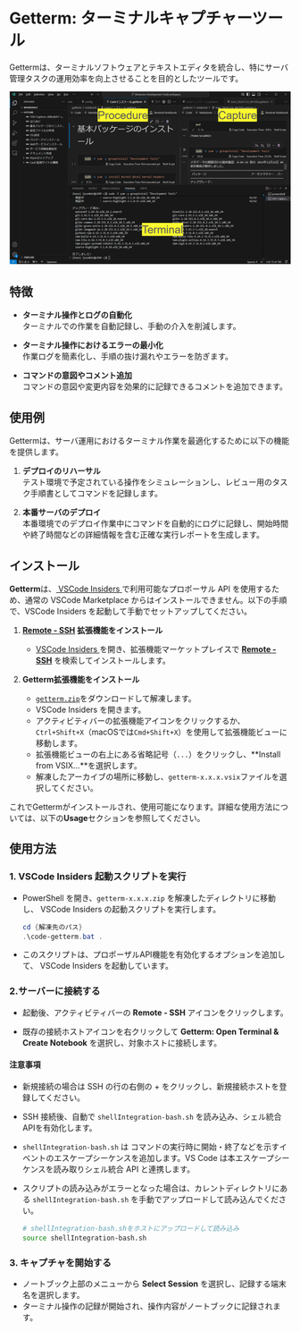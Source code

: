 
# Getterm: ターミナルキャプチャーツール

Gettermは、ターミナルソフトウェアとテキストエディタを統合し、特にサーバ管理タスクの運用効率を向上させることを目的としたツールです。

![Getterm使用例](assets/getterm-usage.png)

## 特徴

- **ターミナル操作とログの自動化**  
    ターミナルでの作業を自動記録し、手動の介入を削減します。
    
- **ターミナル操作におけるエラーの最小化**  
    作業ログを簡素化し、手順の抜け漏れやエラーを防ぎます。
    
- **コマンドの意図やコメント追加**  
    コマンドの意図や変更内容を効果的に記録できるコメントを追加できます。
    

## 使用例

Gettermは、サーバ運用におけるターミナル作業を最適化するために以下の機能を提供します。

1. **デプロイのリハーサル**  
    テスト環境で予定されている操作をシミュレーションし、レビュー用のタスク手順書としてコマンドを記録します。
    
2. **本番サーバのデプロイ**  
    本番環境でのデプロイ作業中にコマンドを自動的にログに記録し、開始時間や終了時間などの詳細情報を含む正確な実行レポートを生成します。
    

## インストール

**Getterm**は、[ VSCode Insiders ](https://code.visualstudio.com/insiders)で利用可能なプロポーサル API を使用するため、通常の VSCode Marketplace からはインストールできません。以下の手順で、VSCode Insiders を起動して手動でセットアップしてください。

1.  **[Remote - SSH](https://marketplace.visualstudio.com/items?itemName=ms-vscode-remote.remote-ssh) 拡張機能をインストール**
    
    - [ VSCode Insiders ](https://code.visualstudio.com/insiders)を開き、拡張機能マーケットプレイスで [**Remote - SSH**](https://marketplace.visualstudio.com/items?itemName=ms-vscode-remote.remote-ssh) を検索してインストールします。
    
2. **Getterm拡張機能をインストール**
    
    - [`getterm.zip`](https://github.com/getperf/getterm/tags)をダウンロードして解凍します。
    - VSCode Insiders を開きます。
    - アクティビティバーの拡張機能アイコンをクリックするか、`Ctrl+Shift+X`（macOSでは`Cmd+Shift+X`）を使用して拡張機能ビューに移動します。
    - 拡張機能ビューの右上にある省略記号（`...`）をクリックし、**Install from VSIX...**を選択します。
    - 解凍したアーカイブの場所に移動し、`getterm-x.x.x.vsix`ファイルを選択してください。

これでGettermがインストールされ、使用可能になります。詳細な使用方法については、以下の**Usage**セクションを参照してください。

## 使用方法

### 1. **VSCode Insiders 起動スクリプトを実行**
    
- PowerShell を開き、`getterm-x.x.x.zip` を解凍したディレクトリに移動し、 VSCode Insiders の起動スクリプトを実行します。
    
    ```powershell
    cd {解凍先のパス}
    .\code-getterm.bat .
    ```
    
- このスクリプトは、プロポーザルAPI機能を有効化するオプションを追加して、 VSCode Insiders を起動しています。
        
### 2.**サーバーに接続する**
    
- 起動後、アクティビティバーの **Remote - SSH** アイコンをクリックします。
    
- 既存の接続ホストアイコンを右クリックして **Getterm: Open Terminal & Create Notebook** を選択し、対象ホストに接続します。

#### 注意事項

- 新規接続の場合は SSH の行の右側の + をクリックし、新規接続ホストを登録してください。
    
- SSH 接続後、自動で `shellIntegration-bash.sh` を読み込み、シェル統合APIを有効化します。
    
- `shellIntegration-bash.sh` は コマンドの実行時に開始・終了などを示すイベントのエスケープシーケンスを追加します。VS Code は本エスケープシーケンスを読み取りシェル統合 API と連携します。
    
- スクリプトの読み込みがエラーとなった場合は、カレントディレクトリにある `shellIntegration-bash.sh` を手動でアップロードして読み込んでください。
    
    ```bash
    # shellIntegration-bash.shをホストにアップロードして読み込み
    source shellIntegration-bash.sh
    ```
        
### 3. **キャプチャを開始する**
    
- ノートブック上部のメニューから **Select Session** を選択し、記録する端末名を選択します。
- ターミナル操作の記録が開始され、操作内容がノートブックに記録されます。
